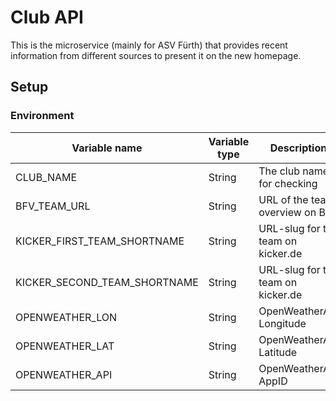 # Club API
This is the microservice (mainly for ASV Fürth) that provides recent information from different sources to present it on the new homepage.

## Setup

### Environment

| Variable name                | Variable type | Description                        |
| ---------------------------- | ------------- | ---------------------------------- |
| CLUB_NAME                    | String        | The club name for checking         |
| BFV_TEAM_URL                 | String        | URL of the team overview on BFV    |
| KICKER_FIRST_TEAM_SHORTNAME  | String        | URL-slug for the team on kicker.de |
| KICKER_SECOND_TEAM_SHORTNAME | String        | URL-slug for the team on kicker.de |
| OPENWEATHER_LON              | String        | OpenWeatherApi Longitude           |
| OPENWEATHER_LAT              | String        | OpenWeatherApi Latitude            |
| OPENWEATHER_API              | String        | OpenWeatherApi AppID               |